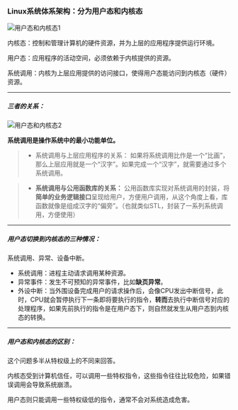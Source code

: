 ### Linux系统体系架构：分为用户态和内核态

![用户态和内核态1](/resources/用户态和内核态1.png)

内核态：控制和管理计算机的硬件资源，并为上层的应用程序提供运行环境。

用户态：应用程序的活动空间，必须依赖于内核提供的资源。

系统调用：内核为上层应用提供的访问接口，使得用户态能访问到内核态（硬件）资源。



***

##### 三者的关系：

![用户态和内核态2](/resources/用户态和内核态2.png)

**系统调用是操作系统中的最小功能单位。**

> - 系统调用与上层应用程序的关系：
>    如果将系统调用比作是一个“比画”，那么上层应用就是一个“汉字”。如果完成一个“汉字”，就需要通过多个系统调用。

> - **系统调用与公用函数库的关系：**
>    公用函数库实现对系统调用的封装，将**简单的业务逻辑接口**呈现给用户，方便用户调用，从这个角度上看，库函数就像是组成汉字的“偏旁”。（也就类似STL，封装了一系列系统调用，方便使用）



***

##### 用户态切换到内核态的三种情况：

系统调用、异常、设备中断。

- 系统调用：进程主动请求调用某种资源。
- 异常事件：发生不可预知的异常事件，比如**缺页异常**。
- 外设中断：当外围设备完成用户的请求操作后，会像CPU发出中断信号，此时，CPU就会暂停执行下一条即将要执行的指令，**转而**去执行中断信号对应的处理程序，如果先前执行的指令是在用户态下，则自然就发生从用户态到内核态的转换。



***

##### 用户态和内核态的区别：

这个问题多半从特权级上的不同来回答。

内核态受到计算机信任，可以调用一些特权指令，这些指令往往比较危险，如果错误调用会导致系统崩溃。

用户态则只能调用一些特权级低的指令，通常不会对系统造成危害。

